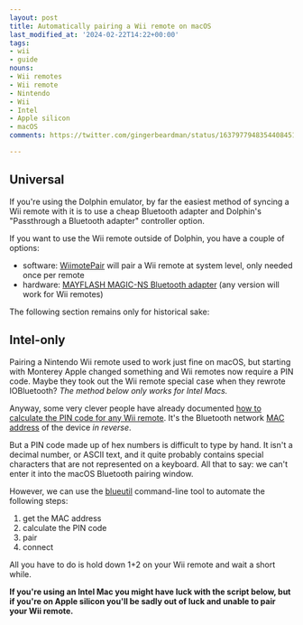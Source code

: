 ```yaml
---
layout: post
title: Automatically pairing a Wii remote on macOS
last_modified_at: '2024-02-22T14:22+00:00'
tags:
- wii
- guide
nouns:
- Wii remotes
- Wii remote
- Nintendo
- Wii
- Intel
- Apple silicon
- macOS
comments: https://twitter.com/gingerbeardman/status/1637977948354408451

---
```


## Universal

If you're using the Dolphin emulator, by far the easiest method of syncing a Wii remote with it is to use a cheap Bluetooth adapter and Dolphin's "Passthrough a Bluetooth adapter" controller option. 

If you want to use the Wii remote outside of Dolphin, you have a couple of options:
- software: [WiimotePair](https://github.com/dolphin-emu/WiimotePair) will pair a Wii remote at system level, only needed once per remote
- hardware: [MAYFLASH MAGIC-NS Bluetooth adapter](https://amzn.to/44CpM1x) (any version will work for Wii remotes)

The following section remains only for historical sake:

## Intel-only

Pairing a Nintendo Wii remote used to work just fine on macOS, but starting with Monterey Apple changed something and Wii remotes now require a PIN code. Maybe they took out the Wii remote special case when they rewrote IOBluetooth? *The method below only works for Intel Macs.*

Anyway, some very clever people have already documented [how to calculate the PIN code for any Wii remote](https://wiibrew.org/wiki/Wiimote#Bluetooth_Pairing). It's the Bluetooth network [MAC address](https://en.wikipedia.org/wiki/MAC_address) of the device *in reverse*.

But a PIN code made up of hex numbers is difficult to type by hand. It isn't a decimal number, or ASCII text, and it quite probably contains special characters that are not represented on a keyboard. All that to say: we can't enter it into the macOS Bluetooth pairing window.

However, we can use the [blueutil](https://github.com/toy/blueutil) command-line tool to automate the following steps:

1. get the MAC address
2. calculate the PIN code
3. pair
4. connect

All you have to do is hold down 1+2 on your Wii remote and wait a short while.

**If you're using an Intel Mac you might have luck with the script below, but if you're on Apple silicon you'll be sadly out of luck and unable to pair your Wii remote.**

<script src="https://gist.github.com/gingerbeardman/05030c73714b3aa3202aeee7f21c3b1e.js"></script>